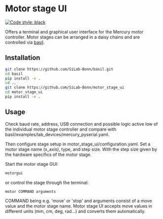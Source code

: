 # Motor stage UI
[![Code style: black](https://img.shields.io/badge/code%20style-black-000000.svg)](https://github.com/psf/black)

Offers a terminal and graphical user interface for the Mercury motor controller.
Motor stages can be arranged in a daisy chains and are controlled via [basil](https://github.com/SiLab-Bonn/basil).

## Installation

```bash
git clone https://github.com/SiLab-Bonn/basil.git
cd basil
pip install -e .
cd ..
git clone https://github.com/SiLab-Bonn/motor_stage_ui
cd motor_stage_ui
pip install -e .
```

## Usage

Check baud rate, address, USB connection and possible logic active low of the individual motor stage controller
and compare with basil/examples/lab_devices/mercury_pyserial.yaml.

Then configure stage setup in motor_stage_ui/configuration.yaml.
Set a motor stage name (x_axis), type, and step size.
With the step size given by the hardware specifics of the motor stage.

Start the motor stage GUI:
```bash
motorgui
```
or control the stage through the terminal:
```bash
motor COMMAND arguments
```
COMMAND being e.g. 'move' or 'stop' and arguments consist of a move value and the motor stage name.
Motor stage UI accepts move values in different units (mm, cm, deg, rad...) and converts them automatically. 